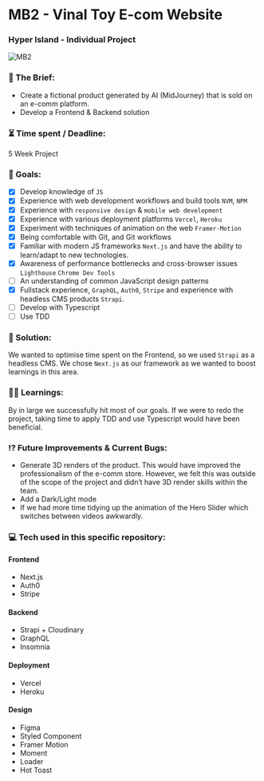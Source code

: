 # MB2 - Vinal Toy E-com Website

### Hyper Island - Individual Project

![MB2](https://user-images.githubusercontent.com/82885837/187440582-baa60537-da05-4b6e-8915-19bf8378630e.png)

### :open_file_folder: The Brief:

-   Create a fictional product generated by AI (MidJourney) that is sold on an e-comm platform.
-   Develop a Frontend & Backend solution

### :hourglass_flowing_sand: Time spent / Deadline:

5 Week Project

### :dart: Goals:

-   [x] Develop knowledge of `JS`
-   [x] Experience with web development workflows and build tools `NVM`, `NPM`
-   [x] Experience with `responsive design` & `mobile web development`
-   [x] Experience with various deployment platforms `Vercel`, `Heroku`
-   [x] Experiment with techniques of animation on the web `Framer-Motion`
-   [x] Being comfortable with Git, and Git workflows
-   [x] Familiar with modern JS frameworks `Next.js` and have the ability to learn/adapt to new technologies.
-   [x] Awareness of performance bottlenecks and cross-browser issues `Lighthouse` `Chrome Dev Tools`
-   [ ] An understanding of common JavaScript design patterns
-   [x] Fullstack experience, `GraphQL`, `Auth0`, `Stripe` and experience with headless CMS products `Strapi`.
-   [ ] Develop with Typescript
-   [ ] Use TDD

### :mechanical_arm: Solution:

We wanted to optimise time spent on the Frontend, so we used `Strapi` as a headless CMS. We chose `Next.js` as our framework as we wanted to boost learnings in this area.

### :man_student: Learnings:

By in large we successfully hit most of our goals. If we were to redo the project, taking time to apply TDD and use Typescript would have been beneficial.

### :interrobang: Future Improvements & Current Bugs:

-   Generate 3D renders of the product. This would have improved the professionalism of the e-comm store. However, we felt this was outside of the scope of the project and didn’t have 3D render skills within the team.
-   Add a Dark/Light mode
-   If we had more time tidying up the animation of the Hero Slider which switches between videos awkwardly.

### :computer: Tech used in this specific repository:

#### Frontend

-   Next.js
-   Auth0
-   Stripe

#### Backend

-   Strapi + Cloudinary
-   GraphQL
-   Insomnia

#### Deployment

-   Vercel
-   Heroku

#### Design

-   Figma
-   Styled Component
-   Framer Motion
-   Moment
-   Loader
-   Hot Toast
